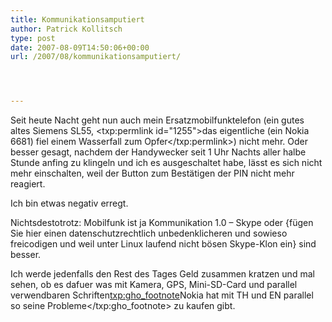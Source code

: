 ```yaml
---
title: Kommunikationsamputiert
author: Patrick Kollitsch
type: post
date: 2007-08-09T14:50:06+00:00
url: /2007/08/kommunikationsamputiert/




---
```

Seit heute Nacht geht nun auch mein Ersatzmobilfunktelefon (ein gutes altes Siemens SL55, <txp:permlink id="1255">das eigentliche (ein Nokia 6681) fiel einem Wasserfall zum Opfer</txp:permlink>) nicht mehr. Oder besser gesagt, nachdem der Handywecker seit 1 Uhr Nachts aller halbe Stunde anfing zu klingeln und ich es ausgeschaltet habe, lässt es sich nicht mehr einschalten, weil der Button zum Bestätigen der <span class="caps">PIN</span> nicht mehr reagiert. 

Ich bin etwas negativ erregt.

Nichtsdestotrotz: Mobilfunk ist ja Kommunikation 1.0 &#8211; Skype oder {fügen Sie hier einen datenschutzrechtlich unbedenklicheren und sowieso freicodigen und weil unter Linux laufend nicht bösen Skype-Klon ein} sind besser. 

Ich werde jedenfalls den Rest des Tages Geld zusammen kratzen und mal sehen, ob es dafuer was mit Kamera, <span class="caps">GPS</span>, Mini-SD-Card und parallel verwendbaren Schriften<txp:gho_footnote>Nokia hat mit TH und EN parallel so seine Probleme</txp:gho_footnote> zu kaufen gibt.